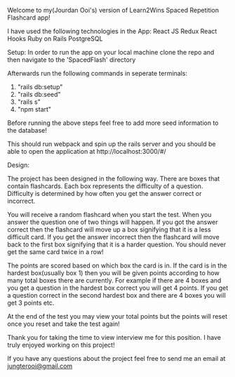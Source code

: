 Welcome to my(Jourdan Ooi's) version of Learn2Wins Spaced Repetition Flashcard app!

I have used the following technologies in the App:
React JS
Redux
React Hooks
Ruby on Rails
PostgreSQL


Setup:
In order to run the app on your local machine clone the repo and then navigate to the 'SpacedFlash' directory

Afterwards run the following commands in seperate terminals:

1. "rails db:setup"
2. "rails db:seed"
3. "rails s"
4. "npm start"

Before running the above steps feel free to add more seed information to the database!

This should run webpack and spin up the rails server and you should be able to open the application at
http://localhost:3000/#/

Design:

The project has been designed in the following way. There are boxes that contain flashcards. Each box represents the difficulty of a question. Difficulty is determined by how often you get the answer correct or incorrect.

You will receive a random flashcard when you start the test. When you answer the question one of two things will happen. If you got the answer correct then the flashcard will move up a box signifying that it is a less difficult card. If you get the answer incorrect then the flashcard will move back to the first box signifying that it is a harder question. You should never get the same card twice in a row!

The points are scored based on which box the card is in. If the card is in the hardest box(usually box 1) then you will be given points according to how many total boxes there are currently. For example if there are 4 boxes and you get a question in the hardest box correct you will get 4 points. If you get a question correct in the second hardest box and there are 4 boxes you will get 3 points etc. 

At the end of the test you may view your total points but the points will reset once you reset and take the test again!

Thank you for taking the time to view interview me for this position. I have truly enjoyed working on this project! 

If you have any questions about the project feel free to send me an email at jungterooi@gmail.com